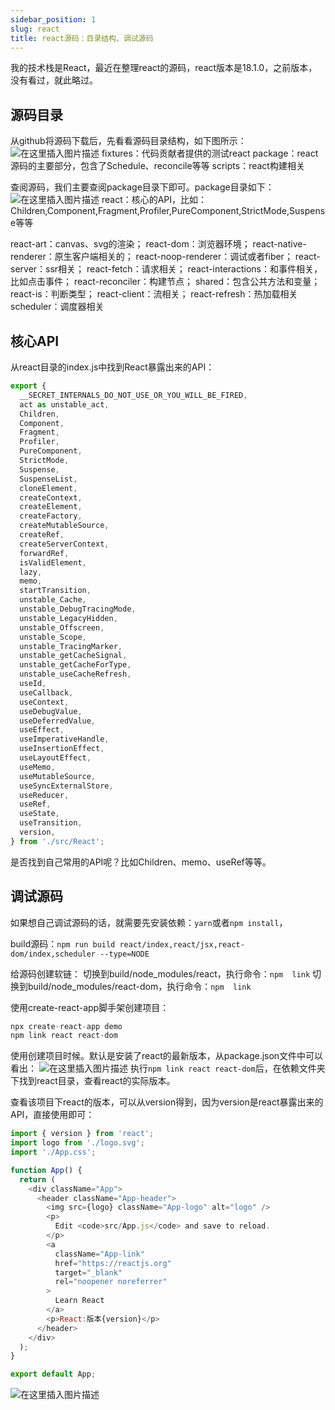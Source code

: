 ```yaml
---
sidebar_position: 1
slug: react
title: react源码：目录结构、调试源码
---
```

我的技术栈是React，最近在整理react的源码，react版本是18.1.0，之前版本，没有看过，就此略过。

## 源码目录
从github将源码下载后，先看看源码目录结构，如下图所示：
![在这里插入图片描述](https://img-blog.csdnimg.cn/394be1618e9140038cab2ac9e57fcbf7.png)
fixtures：代码贡献者提供的测试react
package：react源码的主要部分，包含了Schedule、reconcile等等
scripts：react构建相关

查阅源码，我们主要查阅package目录下即可。package目录如下：
![在这里插入图片描述](https://img-blog.csdnimg.cn/05e19ab0cd8941369540bdb0d8db4bc4.png)
react：核心的API，比如：Children,Component,Fragment,Profiler,PureComponent,StrictMode,Suspense等等

react-art：canvas、svg的渲染；
react-dom：浏览器环境；
react-native-renderer：原生客户端相关的；
react-noop-renderer：调试或者fiber；
react-server：ssr相关；
react-fetch：请求相关；
react-interactions：和事件相关，比如点击事件；
react-reconciler：构建节点；
shared：包含公共方法和变量；
react-is：判断类型；
react-client：流相关；
react-refresh：热加载相关
scheduler：调度器相关

## 核心API
从react目录的index.js中找到React暴露出来的API：

```javascript
export {
  __SECRET_INTERNALS_DO_NOT_USE_OR_YOU_WILL_BE_FIRED,
  act as unstable_act,
  Children,
  Component,
  Fragment,
  Profiler,
  PureComponent,
  StrictMode,
  Suspense,
  SuspenseList,
  cloneElement,
  createContext,
  createElement,
  createFactory,
  createMutableSource,
  createRef,
  createServerContext,
  forwardRef,
  isValidElement,
  lazy,
  memo,
  startTransition,
  unstable_Cache,
  unstable_DebugTracingMode,
  unstable_LegacyHidden,
  unstable_Offscreen,
  unstable_Scope,
  unstable_TracingMarker,
  unstable_getCacheSignal,
  unstable_getCacheForType,
  unstable_useCacheRefresh,
  useId,
  useCallback,
  useContext,
  useDebugValue,
  useDeferredValue,
  useEffect,
  useImperativeHandle,
  useInsertionEffect,
  useLayoutEffect,
  useMemo,
  useMutableSource,
  useSyncExternalStore,
  useReducer,
  useRef,
  useState,
  useTransition,
  version,
} from './src/React';
```

是否找到自己常用的API呢？比如Children、memo、useRef等等。

## 调试源码

如果想自己调试源码的话，就需要先安装依赖：`yarn`或者`npm install`，

build源码：`npm run build react/index,react/jsx,react-dom/index,scheduler --type=NODE`

给源码创建软链：
切换到build/node_modules/react，执行命令：`npm  link`
切换到build/node_modules/react-dom，执行命令：`npm  link `

使用create-react-app脚手架创建项目：

```javascript
npx create-react-app demo
npm link react react-dom
```
使用创建项目时候。默认是安装了react的最新版本，从package.json文件中可以看出：
![在这里插入图片描述](https://img-blog.csdnimg.cn/1dbece946e394b8bbc5700276614f40f.png)
执行`npm link react react-dom`后，在依赖文件夹下找到react目录，查看react的实际版本。

查看该项目下react的版本，可以从version得到，因为version是react暴露出来的API，直接使用即可：

```javascript
import { version } from 'react';
import logo from './logo.svg';
import './App.css';

function App() {
  return (
    <div className="App">
      <header className="App-header">
        <img src={logo} className="App-logo" alt="logo" />
        <p>
          Edit <code>src/App.js</code> and save to reload.
        </p>
        <a
          className="App-link"
          href="https://reactjs.org"
          target="_blank"
          rel="noopener noreferrer"
        >
          Learn React
        </a>
        <p>React:版本{version}</p>
      </header>
    </div>
  );
}

export default App;

```
![在这里插入图片描述](https://img-blog.csdnimg.cn/8f6b5eee55fd40e5835b6a439b869680.png)
